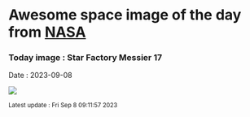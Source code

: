 
# Awesome space image of the day from [NASA](https://api.nasa.gov/)

### Today image : Star Factory Messier 17
Date : 2023-09-08

![](https://apod.nasa.gov/apod/image/2309/OmegaNebulaGrandMesaObservatory2023_1024.jpg)

<small>Latest update : Fri Sep  8 09:11:57 2023</small>
        